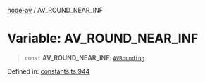 [node-av](../globals.md) / AV\_ROUND\_NEAR\_INF

# Variable: AV\_ROUND\_NEAR\_INF

> `const` **AV\_ROUND\_NEAR\_INF**: [`AVRounding`](../type-aliases/AVRounding.md)

Defined in: [constants.ts:944](https://github.com/seydx/av/blob/f8631fc881b394300b1479f511d55cf1c370a87f/src/constants/constants.ts#L944)
